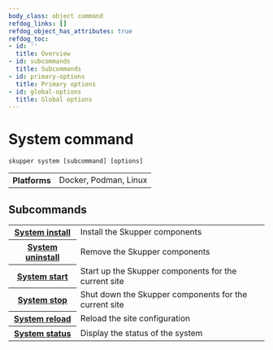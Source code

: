 ```yaml
---
body_class: object command
refdog_links: []
refdog_object_has_attributes: true
refdog_toc:
- id: ''
  title: Overview
- id: subcommands
  title: Subcommands
- id: primary-options
  title: Primary options
- id: global-options
  title: Global options
---
```


# System command

<section>

~~~ shell
skupper system [subcommand] [options]
~~~

<table class="fields"><tr><th>Platforms</th><td>Docker, Podman, Linux</td></table>

</section>

<section>

## Subcommands

<table class="objects">
<tr><th><a href="system/install.html">System install</a></th><td>Install the Skupper components</td></tr>
<tr><th><a href="system/uninstall.html">System uninstall</a></th><td>Remove the Skupper components</td></tr>
<tr><th><a href="system/start.html">System start</a></th><td>Start up the Skupper components for the current site</td></tr>
<tr><th><a href="system/stop.html">System stop</a></th><td>Shut down the Skupper components for the current site</td></tr>
<tr><th><a href="system/reload.html">System reload</a></th><td>Reload the site configuration</td></tr>
<tr><th><a href="system/status.html">System status</a></th><td>Display the status of the system</td></tr>
</table>

</section>
